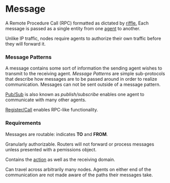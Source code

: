 # Message

A Remote Procedure Call (RPC) formatted as dictated by [riffle.][Riffle] Each message is passed as a single entity from one [agent][Agent] to another. 

Unlike IP traffic, nodes require agents to authorize their own traffic before they will forward it. 

### Message Patterns

A message contains some sort of information the sending agent wishes to transmit to the receiving agent. *Message Patterns* are simple sub-protocols that describe how messages are to be passed around in order to realize communication. Messages can not be sent outside of a message pattern.

[Pub/Sub][PubSub] is also known as *publish/subscribe* enables one agent to communicate with many other agents. 

[Register/Call][RegisterCall] enables RPC-like functionality. 

### Requirements

Messages are routable: indicates **TO** and **FROM**.

Granularly authorizable. Routers will not forward or process messages unless presented with a pemissions object. 

Contains the [action][Action] as well as the receiving domain. 

Can travel across arbitrarily many nodes. Agents on either end of the communication are not made aware of the paths their messages take. 

<!-- Reference for TOC -->

[Riffle]:/pages/riffle/Riffle.md
[Agent]:/pages/riffle/Agent.md
[Action]:/pages/riffle/Action.md
[PubSub]:/pages/riffle/PubSub.md
[RegisterCall]:/pages/riffle/RegisterCall.md
